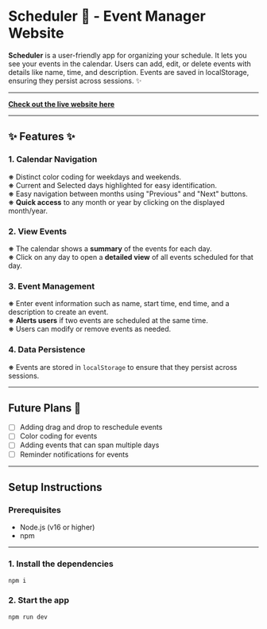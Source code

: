 # Scheduler 📆 - Event Manager Website

**Scheduler** is a user-friendly app for organizing your schedule. It lets you see your events in the calendar. Users can add, edit, or delete events with details like name, time, and description. Events are saved in localStorage, ensuring they persist across sessions. ✨

---

[**Check out the live website here**](https://event-manager-shreya.vercel.app/)

---

## ✨ Features ✨

### 1. Calendar Navigation
**※** Distinct color coding for weekdays and weekends.  
**※** Current and Selected days highlighted for easy identification.  
**※** Easy navigation between months using "Previous" and "Next" buttons.  
**※** **Quick access** to any month or year by clicking on the displayed month/year.

### 2. View Events
**※** The calendar shows a **summary** of the events for each day.  
**※** Click on any day to open a **detailed view** of all events scheduled for that day.  

### 3. Event Management
**※** Enter event information such as name, start time, end time, and a description to create an event.  
**※** **Alerts users** if two events are scheduled at the same time.  
**※** Users can modify or remove events as needed.  

### 4. Data Persistence
**※** Events are stored in `localStorage` to ensure that they persist across sessions.  

---

## Future Plans 🤩
- [ ] Adding drag and drop to reschedule events
- [ ] Color coding for events
- [ ] Adding events that can span multiple days
- [ ] Reminder notifications for events

---

## Setup Instructions

### Prerequisites
- Node.js (v16 or higher)
- npm

---

### 1. Install the dependencies

```
npm i
```

### 2. Start the app

```
npm run dev
```
